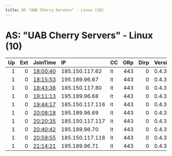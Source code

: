 ```yaml
---
title: AS "UAB Cherry Servers" - Linux (10)
---
```


# AS: "UAB Cherry Servers" - Linux (10)

|   Up |   Ext | JoinTime                                                                                            | IP              | CC   |   ORp |   Dirp | Version   | Contact   | Nickname   |   eFamMembers |
|-----:|------:|:----------------------------------------------------------------------------------------------------|:----------------|:-----|------:|-------:|:----------|:----------|:-----------|--------------:|
|    1 |     0 | [18:00:40](https://metrics.torproject.org/rs.html#details/6ED00DB18B4516A9097FC005BE1679BFC9A4C752) | 185.150.117.62  | lt   |   443 |      0 | 0.4.3.5   | None      | Unnamed    |             1 |
|    1 |     0 | [18:15:53](https://metrics.torproject.org/rs.html#details/1FA58F4E722AB35E27E2FF601122627B01103642) | 195.189.96.67   | lt   |   443 |      0 | 0.4.3.5   | None      | Unnamed    |             1 |
|    1 |     0 | [18:43:38](https://metrics.torproject.org/rs.html#details/214B459C69500C2CF07D14B00567353C52A885B7) | 185.150.117.80  | lt   |   443 |      0 | 0.4.3.5   | None      | Unnamed    |             1 |
|    1 |     0 | [19:11:13](https://metrics.torproject.org/rs.html#details/0289A02185EE16A12E8701563F72EAD3EE225B93) | 195.189.96.68   | lt   |   443 |      0 | 0.4.3.5   | None      | Unnamed    |             1 |
|    1 |     0 | [19:44:17](https://metrics.torproject.org/rs.html#details/FF09929A568B6941CE9B084F3A92CBBAE05D1942) | 185.150.117.116 | lt   |   443 |      0 | 0.4.3.5   | None      | Unnamed    |             1 |
|    1 |     0 | [20:08:18](https://metrics.torproject.org/rs.html#details/E185A006CD1ED8BBCC80193E891E9B392BF0A8EC) | 195.189.96.69   | lt   |   443 |      0 | 0.4.3.5   | None      | Unnamed    |             1 |
|    1 |     0 | [20:20:35](https://metrics.torproject.org/rs.html#details/ABCD041C95994C8F82DE4DB464C9A778736A9BF6) | 185.150.117.117 | lt   |   443 |      0 | 0.4.3.5   | None      | Unnamed    |             1 |
|    1 |     0 | [20:40:42](https://metrics.torproject.org/rs.html#details/AB011ACDDE6D79F81A88CD9EB63E707D48AE8454) | 195.189.96.70   | lt   |   443 |      0 | 0.4.3.5   | None      | Unnamed    |             1 |
|    1 |     0 | [20:59:55](https://metrics.torproject.org/rs.html#details/FC5C3E5985563E49467924165A8D4280FB7834E7) | 185.150.117.118 | lt   |   443 |      0 | 0.4.3.5   | None      | Unnamed    |             1 |
|    1 |     0 | [21:14:21](https://metrics.torproject.org/rs.html#details/8FA2185CFF631773E20F0E2F9A743E16E12DCBB1) | 195.189.96.71   | lt   |   443 |      0 | 0.4.3.5   | None      | Unnamed    |             1 |
